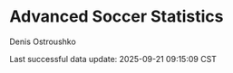 # Advanced Soccer Statistics
Denis Ostroushko

<!-- gfm -->

Last successful data update: 2025-09-21 09:15:09 CST
